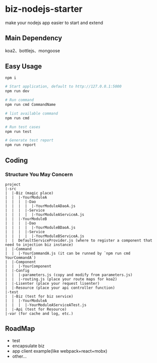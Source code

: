 # biz-nodejs-starter

make your nodejs app easier to start and extend

## Main Dependency

koa2、bottlejs、mongoose

## Easy Usage

```bash
npm i

# Start application, default to http://127.0.0.1:5000
npm run dev

# Run command
npm run cmd CommandName

# list available command
npm run cmd

# Run test cases
npm run test

# Generate test report
npm run report
```

## Coding

### Structure You May Concern

```
project
|-src
|  |-Biz (magic place)
|  |  |-YourModuleA
|  |  |  |-Dao
|  |  |  |  |-YourModuleADaoA.js
|  |  |  |-Service
|  |  |  |  |-YourModuleAServiceA.js
|  |  |-YourModuleB
|  |  |  |-Dao
|  |  |  |  |-YourModuleBDaoA.js
|  |  |  |-Service
|  |  |  |  |-YourModuleBServiceA.js
|  |  DefaultServiceProvider.js (where to register a component that need to injection biz instance)
|  |-Command
|  |  |-YourCommandA.js (it can be runned by `npm run cmd YourCommandA`)
|  |-Component
|  |  |-YourComponent
|  |-Config
|  |  |-parameters.js (copy and modify from parameters.js)
|  |  |-routing.js (place your route maps for koa2)
|  |-Lisenter (place your request lisenter)
|  |-Resource (place your api controller function)
|-test
|  |-Biz (test for biz service)
|  |  |-YourModuleA
|  |  |  |-YourModuleAServiceATest.js
|  |-Api (test for Resource)
|-var (for cache and log, etc.)
```

## RoadMap

* test
* encapsulate biz
* app client example(like webpack+react+mobx)
* other...